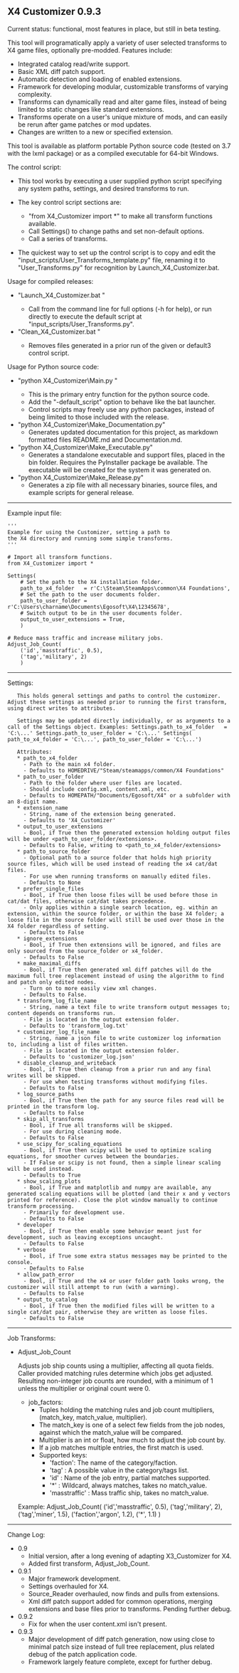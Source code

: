X4 Customizer 0.9.3
-----------------

Current status: functional, most features in place, but still in beta testing.

This tool will programatically apply a variety of user selected transforms to X4 game files, optionally pre-modded. Features include:

 * Integrated catalog read/write support.
 * Basic XML diff patch support.
 * Automatic detection and loading of enabled extensions.
 * Framework for developing modular, customizable transforms of varying complexity.
 * Transforms can dynamically read and alter game files, instead of being limited to static changes like standard extensions.
 * Transforms operate on a user's unique mixture of mods, and can easily be rerun after game patches or mod updates.
 * Changes are written to a new or specified extension.

This tool is available as platform portable Python source code (tested on 3.7 with the lxml package) or as a compiled executable for 64-bit Windows.

The control script:

  * This tool works by executing a user supplied python script specifying any system paths, settings, and desired transforms to run.

  * The key control script sections are:
    - "from X4_Customizer import *" to make all transform functions available.
    - Call Settings() to change paths and set non-default options.
    - Call a series of transforms.
    
  * The quickest way to set up the control script is to copy and edit the "input_scripts/User_Transforms_template.py" file, renaming it to "User_Transforms.py" for recognition by Launch_X4_Customizer.bat.

Usage for compiled releases:

  * "Launch_X4_Customizer.bat <optional path to control script>"
    - Call from the command line for full options (-h for help), or run directly to execute the default script at "input_scripts/User_Transforms.py".
  * "Clean_X4_Customizer.bat <optional path to control script>"
    - Removes files generated in a prior run of the given or default3 control script.

Usage for Python source code:

  * "python X4_Customizer\Main.py <optional path to control script>"
    - This is the primary entry function for the python source code.
    - Add the "-default_script" option to behave like the bat launcher.
    - Control scripts may freely use any python packages, instead of being limited to those included with the release.
  * "python X4_Customizer\Make_Documentation.py"
    - Generates updated documentation for this project, as markdown formatted files README.md and Documentation.md.
  * "python X4_Customizer\Make_Executable.py"
    - Generates a standalone executable and support files, placed in the bin folder. Requires the PyInstaller package be available. The executable will be created for the system it was generated on.
  * "python X4_Customizer\Make_Release.py"
    - Generates a zip file with all necessary binaries, source files, and example scripts for general release.


***

Example input file:

    '''
    Example for using the Customizer, setting a path to
    the X4 directory and running some simple transforms.
    '''
    
    # Import all transform functions.
    from X4_Customizer import *
    
    Settings(
        # Set the path to the X4 installation folder.
        path_to_x4_folder   = r'C:\Steam\SteamApps\common\X4 Foundations',
        # Set the path to the user documents folder.
        path_to_user_folder = r'C:\Users\charname\Documents\Egosoft\X4\12345678',
        # Switch output to be in the user documents folder.
        output_to_user_extensions = True,
        )
    
    # Reduce mass traffic and increase military jobs.
    Adjust_Job_Count(
        ('id','masstraffic', 0.5),
        ('tag','military', 2)
        )

***

Settings:


       This holds general settings and paths to control the customizer. Adjust these settings as needed prior to running the first transform, using direct writes to attributes.
   
       Settings may be updated directly individually, or as arguments to a call of the Settings object. Examples: Settings.path_to_x4_folder   = 'C:\...' Settings.path_to_user_folder = 'C:\...' Settings( path_to_x4_folder = 'C:\...', path_to_user_folder = 'C:\...')
   
       Attributes:
       * path_to_x4_folder
         - Path to the main x4 folder.
         - Defaults to HOMEDRIVE/"Steam/steamapps/common/X4 Foundations"
       * path_to_user_folder
         - Path to the folder where user files are located.
         - Should include config.xml, content.xml, etc.
         - Defaults to HOMEPATH/"Documents/Egosoft/X4" or a subfolder with an 8-digit name.
       * extension_name
         - String, name of the extension being generated.
         - Defaults to 'X4_Customizer'
       * output_to_user_extensions
         - Bool, if True then the generated extension holding output files will be under <path_to_user_folder/extensions>.
         - Defaults to False, writing to <path_to_x4_folder/extensions>
       * path_to_source_folder
         - Optional path to a source folder that holds high priority source files, which will be used instead of reading the x4 cat/dat files.
         - For use when running transforms on manually edited files.
         - Defaults to None
       * prefer_single_files
         - Bool, if True then loose files will be used before those in cat/dat files, otherwise cat/dat takes precedence.
         - Only applies within a single search location, eg. within an extension, within the source folder, or within the base X4 folder; a loose file in the source folder will still be used over those in the X4 folder regardless of setting.
         - Defaults to False
       * ignore_extensions
         - Bool, if True then extensions will be ignored, and files are only sourced from the source_folder or x4_folder.
         - Defaults to False
       * make_maximal_diffs
         - Bool, if True then generated xml diff patches will do the maximum full tree replacement instead of using the algorithm to find and patch only edited nodes.
         - Turn on to more easily view xml changes.
         - Defaults to False.
       * transform_log_file_name
         - String, name a text file to write transform output messages to; content depends on transforms run.
         - File is located in the output extension folder.
         - Defaults to 'transform_log.txt'
       * customizer_log_file_name
         - String, name a json file to write customizer log information to, including a list of files written.
         - File is located in the output extension folder.
         - Defaults to 'customizer_log.json'
       * disable_cleanup_and_writeback
         - Bool, if True then cleanup from a prior run and any final writes will be skipped.
         - For use when testing transforms without modifying files.
         - Defaults to False
       * log_source_paths
         - Bool, if True then the path for any source files read will be printed in the transform log.
         - Defaults to False
       * skip_all_transforms
         - Bool, if True all transforms will be skipped.
         - For use during cleaning mode.
         - Defaults to False
       * use_scipy_for_scaling_equations
         - Bool, if True then scipy will be used to optimize scaling equations, for smoother curves between the boundaries.
         - If False or scipy is not found, then a simple linear scaling will be used instead.
         - Defaults to True
       * show_scaling_plots
         - Bool, if True and matplotlib and numpy are available, any generated scaling equations will be plotted (and their x and y vectors printed for reference). Close the plot window manually to continue transform processing.
         - Primarily for development use.
         - Defaults to False
       * developer
         - Bool, if True then enable some behavior meant just for development, such as leaving exceptions uncaught.
         - Defaults to False
       * verbose
         - Bool, if True some extra status messages may be printed to the console.
         - Defaults to False
       * allow_path_error
         - Bool, if True and the x4 or user folder path looks wrong, the customizer will still attempt to run (with a warning).
         - Defaults to False
       * output_to_catalog
         - Bool, if True then the modified files will be written to a single cat/dat pair, otherwise they are written as loose files.
         - Defaults to False
       


***

Job Transforms:

 * Adjust_Job_Count

      Adjusts job ship counts using a multiplier, affecting all quota fields. Caller provided matching rules determine which jobs get adjusted. Resulting non-integer job counts are rounded, with a minimum of 1 unless the multiplier or original count were 0.
  
      * job_factors:
        - Tuples holding the matching rules and job count  multipliers, (match_key, match_value, multiplier).
        - The match_key is one of a select few fields from the job nodes, against which the match_value will be compared.
        - Multiplier is an int or float, how much to adjust the job count by.
        - If a job matches multiple entries, the first match is used.
        - Supported keys:
          - 'faction': The name of the category/faction.
          - 'tag'    : A possible value in the category/tags list.
          - 'id'     : Name of the job entry, partial matches supported.
          - '*'      : Wildcard, always matches, takes no match_value.
          - 'masstraffic' : Mass traffic ship, takes no match_value.
  
      Example: Adjust_Job_Count( ('id','masstraffic', 0.5), ('tag','military', 2), ('tag','miner', 1.5), ('faction','argon', 1.2), ('*', 1.1) )
      


***

Change Log:
 * 0.9
   - Initial version, after a long evening of adapting X3_Customizer for X4.
   - Added first transform, Adjust_Job_Count.
 * 0.9.1
   - Major framework development.
   - Settings overhauled for X4.
   - Source_Reader overhauled, now finds and pulls from extensions.
   - Xml diff patch support added for common operations, merging extensions and base files prior to transforms. Pending further debug.
 * 0.9.2
   - Fix for when the user content.xml isn't present.
 * 0.9.3
   - Major development of diff patch generation, now using close to minimal patch size instead of full tree replacement, plus related debug of the patch application code.
   - Framework largely feature complete, except for further debug.